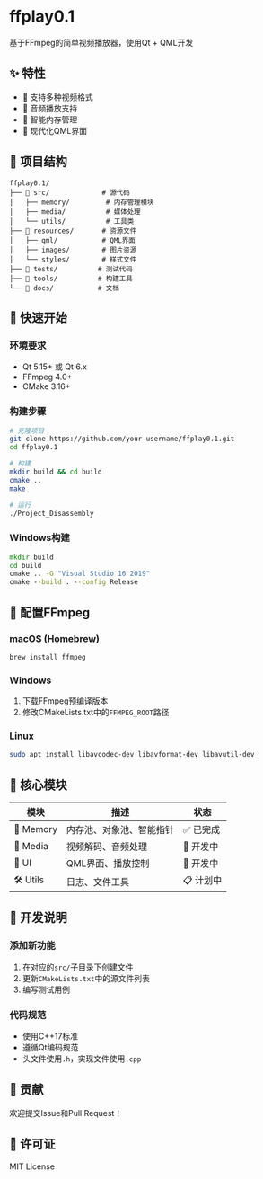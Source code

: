 # ffplay0.1

基于FFmpeg的简单视频播放器，使用Qt + QML开发

## ✨ 特性
- 🎥 支持多种视频格式
- 🎵 音频播放支持
- 🧠 智能内存管理
- 🎨 现代化QML界面

## 📁 项目结构

```
ffplay0.1/
├── 📁 src/             # 源代码
│   ├── memory/         # 内存管理模块
│   ├── media/          # 媒体处理
│   └── utils/          # 工具类
├── 📁 resources/       # 资源文件
│   ├── qml/           # QML界面
│   ├── images/        # 图片资源
│   └── styles/        # 样式文件
├── 📁 tests/          # 测试代码
├── 📁 tools/          # 构建工具
└── 📁 docs/           # 文档
```

## 🚀 快速开始

### 环境要求
- Qt 5.15+ 或 Qt 6.x
- FFmpeg 4.0+
- CMake 3.16+

### 构建步骤
```bash
# 克隆项目
git clone https://github.com/your-username/ffplay0.1.git
cd ffplay0.1

# 构建
mkdir build && cd build
cmake ..
make

# 运行
./Project_Disassembly
```

### Windows构建
```cmd
mkdir build
cd build
cmake .. -G "Visual Studio 16 2019"
cmake --build . --config Release
```

## 🔧 配置FFmpeg

### macOS (Homebrew)
```bash
brew install ffmpeg
```

### Windows
1. 下载FFmpeg预编译版本
2. 修改CMakeLists.txt中的`FFMPEG_ROOT`路径

### Linux
```bash
sudo apt install libavcodec-dev libavformat-dev libavutil-dev
```

## 📖 核心模块

| 模块 | 描述 | 状态 |
|------|------|------|
| 🧠 Memory | 内存池、对象池、智能指针 | ✅ 已完成 |
| 🎥 Media | 视频解码、音频处理 | 🚧 开发中 |
| 🎨 UI | QML界面、播放控制 | 🚧 开发中 |
| 🛠 Utils | 日志、文件工具 | 📋 计划中 |

## 📝 开发说明

### 添加新功能
1. 在对应的`src/`子目录下创建文件
2. 更新`CMakeLists.txt`中的源文件列表
3. 编写测试用例

### 代码规范
- 使用C++17标准
- 遵循Qt编码规范
- 头文件使用`.h`，实现文件使用`.cpp`

## 🤝 贡献

欢迎提交Issue和Pull Request！

## 📄 许可证

MIT License